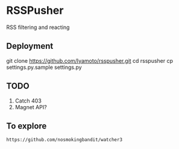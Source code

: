 # RSSPusher
RSS filtering and reacting

## Deployment
git clone https://github.com/Iyamoto/rsspusher.git
cd rsspusher
cp settings.py.sample settings.py

## TODO

1. Catch 403
2. Magnet API?

## To explore

    https://github.com/nosmokingbandit/watcher3
